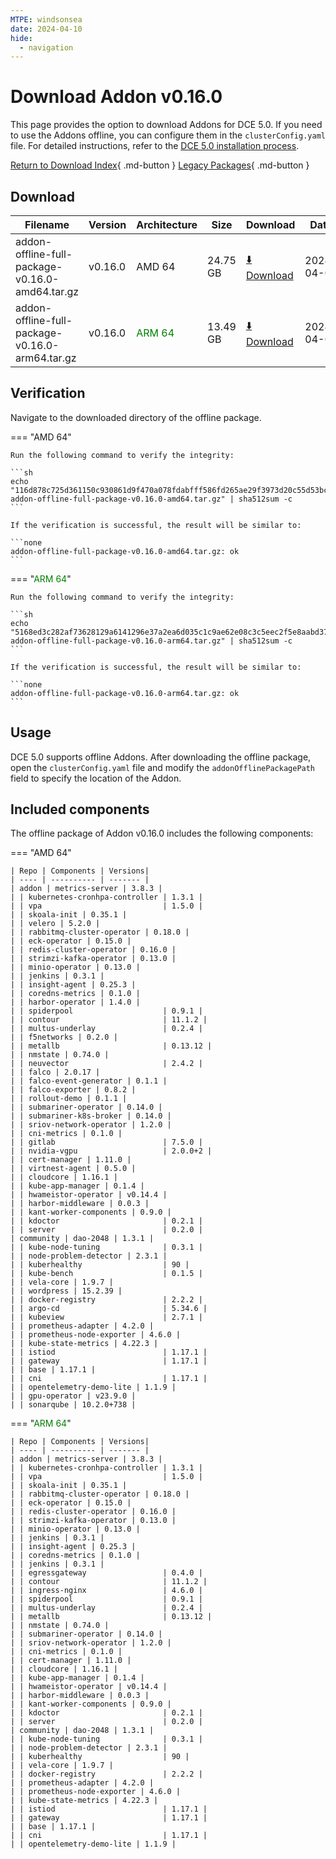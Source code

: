 ```yaml
---
MTPE: windsonsea
date: 2024-04-10
hide:
  - navigation
---
```


# Download Addon v0.16.0

This page provides the option to download Addons for DCE 5.0. If you need to use the Addons offline,
you can configure them in the `clusterConfig.yaml` file. For detailed instructions, refer to the
[DCE 5.0 installation process](../../install/index.md#install-dce-50-enterprise).

[Return to Download Index](../index.md#download-addon-offline-package){ .md-button }
[Legacy Packages](./history.md){ .md-button }

## Download

| Filename | Version | Architecture | Size | Download | Date |
| -------- | ------- | ------------ | --------- | -------- | ----------- |
| addon-offline-full-package-v0.16.0-amd64.tar.gz | v0.16.0 | AMD 64 | 24.75 GB | [:arrow_down: Download](https://qiniu-download-public.daocloud.io/DaoCloud_DigitalX_Addon/addon-offline-full-package-v0.16.0-amd64.tar.gz) | 2024-04-08 |
| addon-offline-full-package-v0.16.0-arm64.tar.gz | v0.16.0 | <font color="green">ARM 64</font> | 13.49 GB | [:arrow_down: Download](https://qiniu-download-public.daocloud.io/DaoCloud_DigitalX_Addon/addon-offline-full-package-v0.16.0-arm64.tar.gz) | 2024-04-08 |

## Verification

Navigate to the downloaded directory of the offline package.

=== "AMD 64"

    Run the following command to verify the integrity:

    ```sh
    echo "116d878c725d361150c930861d9f470a078fdabfff586fd265ae29f3973d20c55d53bce2d7841433c70e6412202c044c4d3535df694995243b4e88cc6c577fb5  addon-offline-full-package-v0.16.0-amd64.tar.gz" | sha512sum -c
    ```

    If the verification is successful, the result will be similar to:

    ```none
    addon-offline-full-package-v0.16.0-amd64.tar.gz: ok
    ```

=== "<font color="green">ARM 64</font>"

    Run the following command to verify the integrity:

    ```sh
    echo "5168ed3c282af73628129a6141296e37a2ea6d035c1c9ae62e08c3c5eec2f5e8aabd378ff4d6ba2d7311a7456b133c3e5b2b02c0e48a218a56d5e5176895d792  addon-offline-full-package-v0.16.0-arm64.tar.gz" | sha512sum -c
    ```

    If the verification is successful, the result will be similar to:

    ```none
    addon-offline-full-package-v0.16.0-arm64.tar.gz: ok
    ```

## Usage

DCE 5.0 supports offline Addons. After downloading the offline package, open the `clusterConfig.yaml` file
and modify the `addonOfflinePackagePath` field to specify the location of the Addon.

## Included components

The offline package of Addon v0.16.0 includes the following components:

=== "AMD 64"

    | Repo | Components | Versions|
    | ---- | ---------- | ------- |
    | addon | metrics-server | 3.8.3 |
    | | kubernetes-cronhpa-controller | 1.3.1 |
    | | vpa                           | 1.5.0 |
    | | skoala-init | 0.35.1 |
    | | velero | 5.2.0 |
    | | rabbitmq-cluster-operator | 0.18.0 |
    | | eck-operator | 0.15.0 |
    | | redis-cluster-operator | 0.16.0 |
    | | strimzi-kafka-operator | 0.13.0 |
    | | minio-operator | 0.13.0 |
    | | jenkins | 0.3.1 |
    | | insight-agent | 0.25.3 |
    | | coredns-metrics | 0.1.0 |
    | | harbor-operator | 1.4.0 |
    | | spiderpool                    | 0.9.1 |
    | | contour                       | 11.1.2 |
    | | multus-underlay               | 0.2.4 |
    | | f5networks | 0.2.0 |
    | | metallb                       | 0.13.12 |
    | | nmstate | 0.74.0 |
    | | neuvector                     | 2.4.2 |
    | | falco | 2.0.17 |
    | | falco-event-generator | 0.1.1 |
    | | falco-exporter | 0.8.2 |
    | | rollout-demo | 0.1.1 |
    | | submariner-operator | 0.14.0 |
    | | submariner-k8s-broker | 0.14.0 |
    | | sriov-network-operator | 1.2.0 |
    | | cni-metrics | 0.1.0 |
    | | gitlab                        | 7.5.0 |
    | | nvidia-vgpu                   | 2.0.0+2 |
    | | cert-manager | 1.11.0 |
    | | virtnest-agent | 0.5.0 |
    | | cloudcore | 1.16.1 |
    | | kube-app-manager | 0.1.4 |
    | | hwameistor-operator | v0.14.4 |
    | | harbor-middleware | 0.0.3 |
    | | kant-worker-components | 0.9.0 |
    | | kdoctor                       | 0.2.1 |
    | | server                        | 0.2.0 |
    | community | dao-2048 | 1.3.1 |
    | | kube-node-tuning              | 0.3.1 |
    | | node-problem-detector | 2.3.1 |
    | | kuberhealthy                  | 90 |
    | | kube-bench                    | 0.1.5 |
    | | vela-core | 1.9.7 |
    | | wordpress | 15.2.39 |
    | | docker-registry               | 2.2.2 |
    | | argo-cd                       | 5.34.6 |
    | | kubeview                      | 2.7.1 |
    | | prometheus-adapter | 4.2.0 |
    | | prometheus-node-exporter | 4.6.0 |
    | | kube-state-metrics | 4.22.3 |
    | | istiod                        | 1.17.1 |
    | | gateway                       | 1.17.1 |
    | | base | 1.17.1 |
    | | cni                           | 1.17.1 |
    | | opentelemetry-demo-lite | 1.1.9 |
    | | gpu-operator | v23.9.0 |
    | | sonarqube | 10.2.0+738 |

=== "<font color="green">ARM 64</font>"

    | Repo | Components | Versions|
    | ---- | ---------- | ------- |
    | addon | metrics-server | 3.8.3 |
    | | kubernetes-cronhpa-controller | 1.3.1 |
    | | vpa                           | 1.5.0 |
    | | skoala-init | 0.35.1 |
    | | rabbitmq-cluster-operator | 0.18.0 |
    | | eck-operator | 0.15.0 |
    | | redis-cluster-operator | 0.16.0 |
    | | strimzi-kafka-operator | 0.13.0 |
    | | minio-operator | 0.13.0 |
    | | jenkins | 0.3.1 |
    | | insight-agent | 0.25.3 |
    | | coredns-metrics | 0.1.0 |
    | | jenkins | 0.3.1 |
    | | egressgateway                 | 0.4.0 |
    | | contour                       | 11.1.2 |
    | | ingress-nginx                 | 4.6.0 |
    | | spiderpool                    | 0.9.1 |
    | | multus-underlay               | 0.2.4 |
    | | metallb                       | 0.13.12 |
    | | nmstate | 0.74.0 |
    | | submariner-operator | 0.14.0 |
    | | sriov-network-operator | 1.2.0 |
    | | cni-metrics | 0.1.0 |
    | | cert-manager | 1.11.0 |
    | | cloudcore | 1.16.1 |
    | | kube-app-manager | 0.1.4 |
    | | hwameistor-operator | v0.14.4 |
    | | harbor-middleware | 0.0.3 |
    | | kant-worker-components | 0.9.0 |
    | | kdoctor                       | 0.2.1 |
    | | server                        | 0.2.0 |
    | community | dao-2048 | 1.3.1 |
    | | kube-node-tuning              | 0.3.1 |
    | | node-problem-detector | 2.3.1 |
    | | kuberhealthy                  | 90 |
    | | vela-core | 1.9.7 |
    | | docker-registry               | 2.2.2 |
    | | prometheus-adapter | 4.2.0 |
    | | prometheus-node-exporter | 4.6.0 |
    | | kube-state-metrics | 4.22.3 |
    | | istiod                        | 1.17.1 |
    | | gateway                       | 1.17.1 |
    | | base | 1.17.1 |
    | | cni                           | 1.17.1 |
    | | opentelemetry-demo-lite | 1.1.9 |
